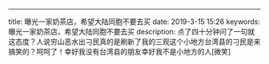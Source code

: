 ---
title: 曝光一家奶茶店，希望大陆同胞不要去买
date: 2019-3-15 15:26
keywords: 曝光一家奶茶店，希望大陆同胞不要去买
description: 点了四十分钟问了一句就这态度？人说穷山恶水出刁民真的是刷新了我的三观这个小地方台湾县的刁民是来搞笑的？呵呵了！幸好我没有台湾县的朋友幸好我不是小地方的人[微笑]
